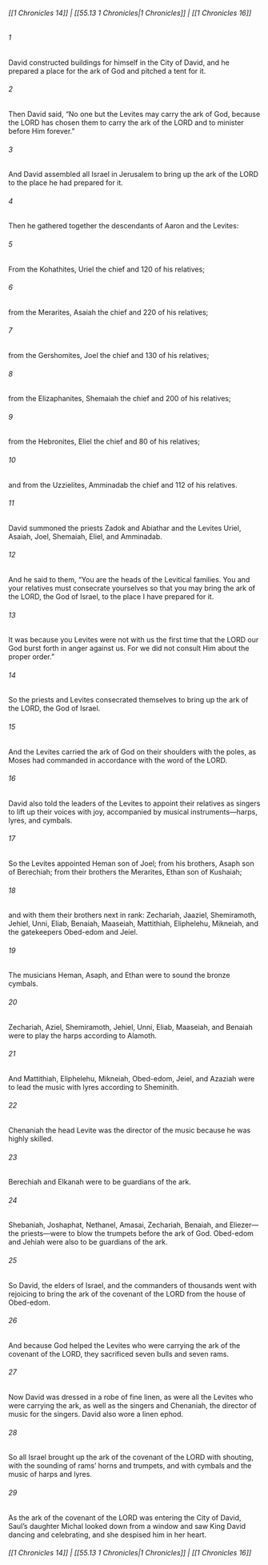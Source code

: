 
###### [[1 Chronicles 14]] | [[55.13 1 Chronicles|1 Chronicles]] | [[1 Chronicles 16]]

###### 1
David constructed buildings for himself in the City of David, and he prepared a place for the ark of God and pitched a tent for it.
###### 2
Then David said, “No one but the Levites may carry the ark of God, because the LORD has chosen them to carry the ark of the LORD and to minister before Him forever.”
###### 3
And David assembled all Israel in Jerusalem to bring up the ark of the LORD to the place he had prepared for it.
###### 4
Then he gathered together the descendants of Aaron and the Levites:
###### 5
From the Kohathites, Uriel the chief and 120 of his relatives;
###### 6
from the Merarites, Asaiah the chief and 220 of his relatives;
###### 7
from the Gershomites, Joel the chief and 130 of his relatives;
###### 8
from the Elizaphanites, Shemaiah the chief and 200 of his relatives;
###### 9
from the Hebronites, Eliel the chief and 80 of his relatives;
###### 10
and from the Uzzielites, Amminadab the chief and 112 of his relatives.
###### 11
David summoned the priests Zadok and Abiathar and the Levites Uriel, Asaiah, Joel, Shemaiah, Eliel, and Amminadab.
###### 12
And he said to them, “You are the heads of the Levitical families. You and your relatives must consecrate yourselves so that you may bring the ark of the LORD, the God of Israel, to the place I have prepared for it.
###### 13
It was because you Levites were not with us the first time that the LORD our God burst forth in anger against us. For we did not consult Him about the proper order.”
###### 14
So the priests and Levites consecrated themselves to bring up the ark of the LORD, the God of Israel.
###### 15
And the Levites carried the ark of God on their shoulders with the poles, as Moses had commanded in accordance with the word of the LORD.
###### 16
David also told the leaders of the Levites to appoint their relatives as singers to lift up their voices with joy, accompanied by musical instruments—harps, lyres, and cymbals.
###### 17
So the Levites appointed Heman son of Joel; from his brothers, Asaph son of Berechiah; from their brothers the Merarites, Ethan son of Kushaiah;
###### 18
and with them their brothers next in rank: Zechariah, Jaaziel, Shemiramoth, Jehiel, Unni, Eliab, Benaiah, Maaseiah, Mattithiah, Eliphelehu, Mikneiah, and the gatekeepers Obed-edom and Jeiel.
###### 19
The musicians Heman, Asaph, and Ethan were to sound the bronze cymbals.
###### 20
Zechariah, Aziel, Shemiramoth, Jehiel, Unni, Eliab, Maaseiah, and Benaiah were to play the harps according to Alamoth.
###### 21
And Mattithiah, Eliphelehu, Mikneiah, Obed-edom, Jeiel, and Azaziah were to lead the music with lyres according to Sheminith.
###### 22
Chenaniah the head Levite was the director of the music because he was highly skilled.
###### 23
Berechiah and Elkanah were to be guardians of the ark.
###### 24
Shebaniah, Joshaphat, Nethanel, Amasai, Zechariah, Benaiah, and Eliezer—the priests—were to blow the trumpets before the ark of God. Obed-edom and Jehiah were also to be guardians of the ark.
###### 25
So David, the elders of Israel, and the commanders of thousands went with rejoicing to bring the ark of the covenant of the LORD from the house of Obed-edom.
###### 26
And because God helped the Levites who were carrying the ark of the covenant of the LORD, they sacrificed seven bulls and seven rams.
###### 27
Now David was dressed in a robe of fine linen, as were all the Levites who were carrying the ark, as well as the singers and Chenaniah, the director of music for the singers. David also wore a linen ephod.
###### 28
So all Israel brought up the ark of the covenant of the LORD with shouting, with the sounding of rams’ horns and trumpets, and with cymbals and the music of harps and lyres.
###### 29
As the ark of the covenant of the LORD was entering the City of David, Saul’s daughter Michal looked down from a window and saw King David dancing and celebrating, and she despised him in her heart.

###### [[1 Chronicles 14]] | [[55.13 1 Chronicles|1 Chronicles]] | [[1 Chronicles 16]]
